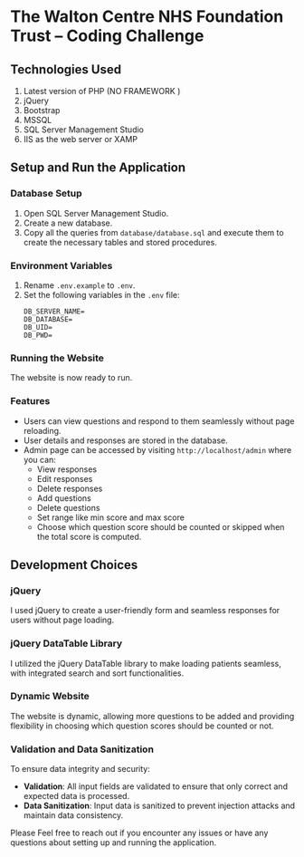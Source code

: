 # The Walton Centre NHS Foundation Trust – Coding Challenge

## Technologies Used
1. Latest version of PHP (NO FRAMEWORK )
2. jQuery
3. Bootstrap
4. MSSQL
5. SQL Server Management Studio
6. IIS as the web server or XAMP

## Setup and Run the Application

### Database Setup
1. Open SQL Server Management Studio.
2. Create a new database.
3. Copy all the queries from `database/database.sql` and execute them to create the necessary tables and stored procedures.

### Environment Variables
1. Rename `.env.example` to `.env`.
2. Set the following variables in the `.env` file:
    ```
    DB_SERVER_NAME=
    DB_DATABASE=
    DB_UID=
    DB_PWD=
    ```

### Running the Website
The website is now ready to run.

### Features
- Users can view questions and respond to them seamlessly without page reloading.
- User details and responses are stored in the database.
- Admin page can be accessed by visiting `http://localhost/admin` where you can:
  - View responses
  - Edit responses
  - Delete responses
  - Add questions
  - Delete questions
  - Set range like min score and max score
  - Choose which question score should be counted or skipped when the total score is computed.

## Development Choices

### jQuery
I used jQuery to create a user-friendly form and seamless responses for users without page loading.

### jQuery DataTable Library
I utilized the jQuery DataTable library to make loading patients seamless, with integrated search and sort functionalities.

### Dynamic Website
The website is dynamic, allowing more questions to be added and providing flexibility in choosing which question scores should be counted or not.


### Validation and Data Sanitization
To ensure data integrity and security:
- **Validation**: All input fields are validated to ensure that only correct and expected data is processed.
- **Data Sanitization**: Input data is sanitized to prevent injection attacks and maintain data consistency.

 

Please Feel free to reach out if you encounter any issues or have any questions about setting up and running the application.